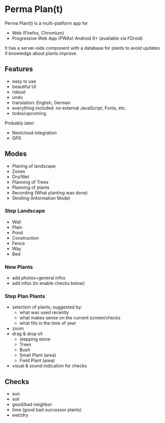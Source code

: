 # Perma Plan(t)

Perma Plan(t) is a multi-platform app for

- Web (Firefox, Chromium)
- Progressive Web App (PWAs) Android 9+ (available via FDroid)

It has a server-side component with a database for plants
to avoid updates if knowledge about plants improve.

## Features

- easy to use
- beautiful UI
- robust
- undo
- translation: English, German
- everything included: no external JavaScript, Fonts, etc.
- todos/upcoming

Probably later:

- Nextcloud integration
- GPS

## Modes

- Planing of landscape
- Zones
- Dry/Wet
- Planning of Trees
- Planning of plants
- Recording (What planting was done)
- Strolling (Information Mode)

### Step Landscape

- Wall
- Plain
- Pond
- Construction
- Fence
- Way
- Bed

### New Plants

- add photos+general infos
- add infos (to enable checks below)

### Step Plan Plants

- selection of plants; suggested by:
  - what was used recently
  - what makes sense on the current screen/checks
  - what fits in the time of year
- zoom
- drag & drop of:
  - stepping stone
  - Trees
  - Bush
  - Small Plant (area)
  - Field Plant (area)
- visual & sound indication for checks

## Checks

- sun
- soil
- good/bad neighbor
- time (good bad successor plants)
- wet/dry
